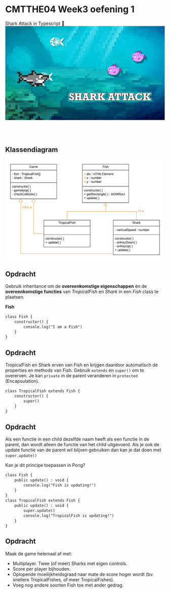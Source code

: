 # CMTTHE04 Week3 oefening 1

Shark Attack in Typescript 🦈
![sharkattack](./docs/images/sharkattack.png)

<br>
<br>

## Klassendiagram
![Klassendiagram](./docs/images/classdiagram.png)

## Opdracht

Gebruik inheritance om de **overeenkomstige eigenschappen** én de **overeenkomstige functies** van *TropicalFish* en *Shark* in een *Fish* class te plaatsen. 

**Fish**
```
class Fish {
    constructor() {
        console.log("I am a Fish")
    }
}
```

## Opdracht

TropicalFish en Shark erven van Fish en krijgen daardoor automatisch de properties en methods van Fish. Gebruik `extends` en `super()` om te overerven. Je kan `private` in de parent veranderen in `protected` (Encapsulation).

```
class TropicalFish extends Fish {
    constructor() {
        super()
    }
}
```
## Opdracht

Als een functie in een child dezelfde naam heeft als een functie in de parent, dan wordt alleen de functie van het child uitgevoerd. Als je ook de update functie van de parent wil blijven gebruiken dan kan je dat doen met `super.update()`

Kan je dit principe toepassen in Pong?

```
class Fish {
    public update() : void {
        console.log("Fish is updating!")
    }
}
class TropicalFish extends Fish {
    public update() : void {
        super.update()
        console.log("TropicalFish is updating!")
    }
}
```

## Opdracht

Maak de game helemaal af met:

- Multiplayer. Twee (of meer) Sharks met eigen controls.
- Score per player bijhouden.
- Oplopende moeilijkheidsgraad naar mate de score hoger wordt (bv. snellere TropicalFishes, of meer TropicalFishes).
- Voeg nog andere soorten Fish toe met ander gedrag.
